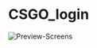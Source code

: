 # CSGO_login

![Preview-Screens](https://github.com/steniowagner/mindCast/blob/master/PUXA-R10!.png)
